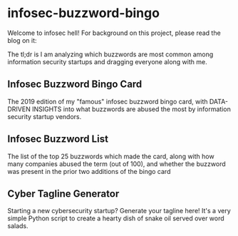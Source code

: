 # infosec-buzzword-bingo
Welcome to infosec hell! For background on this project, please read the blog on it: 

The tl;dr is I am analyzing which buzzwords are most common among information security startups and dragging everyone along with me.

## Infosec Buzzword Bingo Card
The 2019 edition of my "famous" infosec buzzword bingo card, with DATA-DRIVEN INSIGHTS into what buzzwords are abused the most by information security startup vendors.

## Infosec Buzzword List
The list of the top 25 buzzwords which made the card, along with how many companies abused the term (out of 100), and whether the buzzword was present in the prior two additions of the bingo card

## Cyber Tagline Generator
Starting a new cybersecurity startup? Generate your tagline here! It's a very simple Python script to create a hearty dish of snake oil served over word salads.
